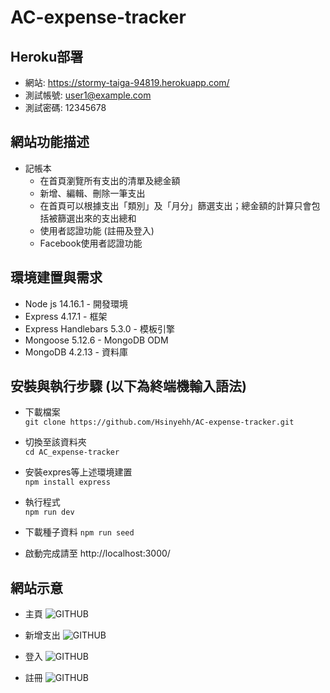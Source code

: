 # AC-expense-tracker

## Heroku部署
* 網站: https://stormy-taiga-94819.herokuapp.com/
* 測試帳號: user1@example.com
* 測試密碼: 12345678

## 網站功能描述
* 記帳本 
  * 在首頁瀏覽所有支出的清單及總金額
  * 新增、編輯、刪除一筆支出
  * 在首頁可以根據支出「類別」及「月分」篩選支出；總金額的計算只會包括被篩選出來的支出總和
  * 使用者認證功能 (註冊及登入)
  * Facebook使用者認證功能

## 環境建置與需求 
* Node js 14.16.1 - 開發環境 
* Express 4.17.1 - 框架
* Express Handlebars 5.3.0 - 模板引擎 
* Mongoose 5.12.6 -  MongoDB ODM
* MongoDB 4.2.13 - 資料庫

## 安裝與執行步驟 (以下為終端機輸入語法)
* 下載檔案  
  `git clone https://github.com/Hsinyehh/AC-expense-tracker.git`
 
* 切換至該資料夾  
 `cd AC_expense-tracker`

* 安裝expres等上述環境建置  
 `npm install express`

* 執行程式  
 `npm run dev`

* 下載種子資料
 `npm run seed`

* 啟動完成請至 http://localhost:3000/ 

## 網站示意
* 主頁
![GITHUB](https://img.onl/GiqXgo)

* 新增支出
![GITHUB](https://img.onl/9BtEIW)

* 登入
![GITHUB](https://img.onl/nGuK3T)

* 註冊
![GITHUB](https://img.onl/Dwa4wk)
